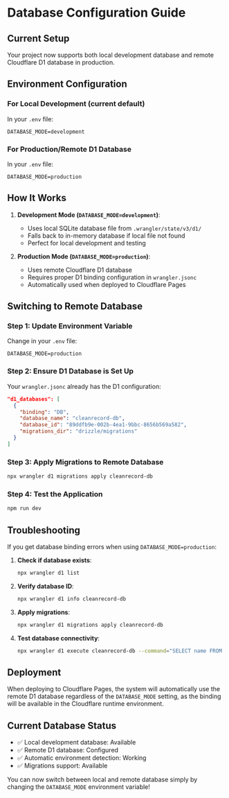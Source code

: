 # Database Configuration Guide

## Current Setup

Your project now supports both local development database and remote Cloudflare D1 database in production.

## Environment Configuration

### For Local Development (current default)
In your `.env` file:
```
DATABASE_MODE=development
```

### For Production/Remote D1 Database
In your `.env` file:
```
DATABASE_MODE=production
```

## How It Works

1. **Development Mode (`DATABASE_MODE=development`)**:
   - Uses local SQLite database file from `.wrangler/state/v3/d1/`
   - Falls back to in-memory database if local file not found
   - Perfect for local development and testing

2. **Production Mode (`DATABASE_MODE=production`)**:
   - Uses remote Cloudflare D1 database
   - Requires proper D1 binding configuration in `wrangler.jsonc`
   - Automatically used when deployed to Cloudflare Pages

## Switching to Remote Database

### Step 1: Update Environment Variable
Change in your `.env` file:
```
DATABASE_MODE=production
```

### Step 2: Ensure D1 Database is Set Up
Your `wrangler.jsonc` already has the D1 configuration:
```json
"d1_databases": [
  {
    "binding": "DB",
    "database_name": "cleanrecord-db",
    "database_id": "89ddfb9e-002b-4ea1-9bbc-8656b569a582",
    "migrations_dir": "drizzle/migrations"
  }
]
```

### Step 3: Apply Migrations to Remote Database
```bash
npx wrangler d1 migrations apply cleanrecord-db
```

### Step 4: Test the Application
```bash
npm run dev
```

## Troubleshooting

If you get database binding errors when using `DATABASE_MODE=production`:

1. **Check if database exists**:
   ```bash
   npx wrangler d1 list
   ```

2. **Verify database ID**:
   ```bash
   npx wrangler d1 info cleanrecord-db
   ```

3. **Apply migrations**:
   ```bash
   npx wrangler d1 migrations apply cleanrecord-db
   ```

4. **Test database connectivity**:
   ```bash
   npx wrangler d1 execute cleanrecord-db --command="SELECT name FROM sqlite_master WHERE type='table';"
   ```

## Deployment

When deploying to Cloudflare Pages, the system will automatically use the remote D1 database regardless of the `DATABASE_MODE` setting, as the binding will be available in the Cloudflare runtime environment.

## Current Database Status

- ✅ Local development database: Available
- ✅ Remote D1 database: Configured
- ✅ Automatic environment detection: Working
- ✅ Migrations support: Available

You can now switch between local and remote database simply by changing the `DATABASE_MODE` environment variable!
